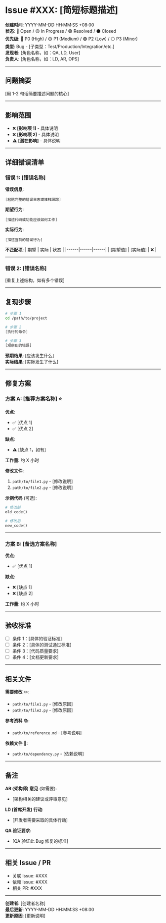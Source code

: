 # Issue #XXX: [简短标题描述]

**创建时间**: YYYY-MM-DD HH:MM:SS +08:00  
**状态**: 🔴 Open / 🟡 In Progress / 🟢 Resolved / ⚫ Closed  
**优先级**: 🔴 P0 (High) / 🟡 P1 (Medium) / 🟢 P2 (Low) / ⚪ P3 (Minor)  
**类型**: Bug - [子类型：Test/Production/Integration/etc.]  
**发现者**: [角色名称，如：QA, LD, User]  
**负责人**: [角色名称，如：LD, AR, OPS]

---

## 问题摘要

[用 1-2 句话简要描述问题的核心]

---

## 影响范围

- ❌ **[影响项 1]** - 具体说明
- ❌ **[影响项 2]** - 具体说明
- ⚠️ **[潜在影响]** - 具体说明

---

## 详细错误清单

### 错误 1: [错误名称]

**错误信息**:
```
[粘贴完整的错误日志或堆栈跟踪]
```

**期望行为**:
```
[描述代码或功能应该如何工作]
```

**实际行为**:
```
[描述当前的错误行为]
```

**不匹配项**:
| 期望 | 实际 | 状态 |
|------|------|------|
| [期望值] | [实际值] | ❌ |

---

### 错误 2: [错误名称]

[重复上述结构，如有多个错误]

---

## 复现步骤

```bash
# 步骤 1
cd /path/to/project

# 步骤 2
[执行的命令]

# 步骤 3
[观察到的错误]
```

**预期结果**: [应该发生什么]  
**实际结果**: [实际发生了什么]

---

## 修复方案

### 方案 A: [推荐方案名称] ⭐

**优点**:
- ✅ [优点 1]
- ✅ [优点 2]

**缺点**:
- ⚠️ [缺点 1，如有]

**工作量**: 约 X 小时

**修改文件**:
1. `path/to/file1.py` - [修改说明]
2. `path/to/file2.py` - [修改说明]

**示例代码** (可选):
```python
# 修改前
old_code()

# 修改后
new_code()
```

---

### 方案 B: [备选方案名称]

**优点**:
- ✅ [优点 1]

**缺点**:
- ❌ [缺点 1]
- ❌ [缺点 2]

**工作量**: 约 X 小时

---

## 验收标准

- [ ] 条件 1：[具体的验证标准]
- [ ] 条件 2：[具体的测试通过标准]
- [ ] 条件 3：[代码质量要求]
- [ ] 条件 4：[文档更新要求]

---

## 相关文件

**需要修改** ✏️:
- `path/to/file1.py` - [修改原因]
- `path/to/file2.py` - [修改原因]

**参考资料** 📚:
- `path/to/reference.md` - [参考说明]

**依赖文件** 🔗:
- `path/to/dependency.py` - [依赖说明]

---

## 备注

**AR (架构师) 意见** (如需要):
- [架构相关的建议或评审意见]

**LD (首席开发) 行动**:
- [开发者需要采取的具体行动]

**QA 验证要求**:
- [QA 验证此 Bug 修复的标准]

---

## 相关 Issue / PR

- 关联 Issue: #XXX
- 依赖 Issue: #XXX
- 相关 PR: #XXX

---

**创建者**: [创建者名称]  
**最后更新**: YYYY-MM-DD HH:MM:SS +08:00  
**更新原因**: [更新说明]

